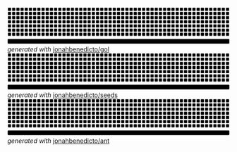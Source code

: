 <img src="./gol-glider.svg" alt="Game of Life" />
<em>generated with</em> <a href="https://github.com/jonahbenedicto/gol">jonahbenedicto/gol</a>
<img src="./seeds-two-cluster.svg" alt="Seeds" />
<em>generated with</em> <a href="https://github.com/jonahbenedicto/seeds">jonahbenedicto/seeds</a>
<img src="./langtons-ant.svg" alt="Ant" />
<em>generated with</em> <a href="https://github.com/jonahbenedicto/ant">jonahbenedicto/ant</a>